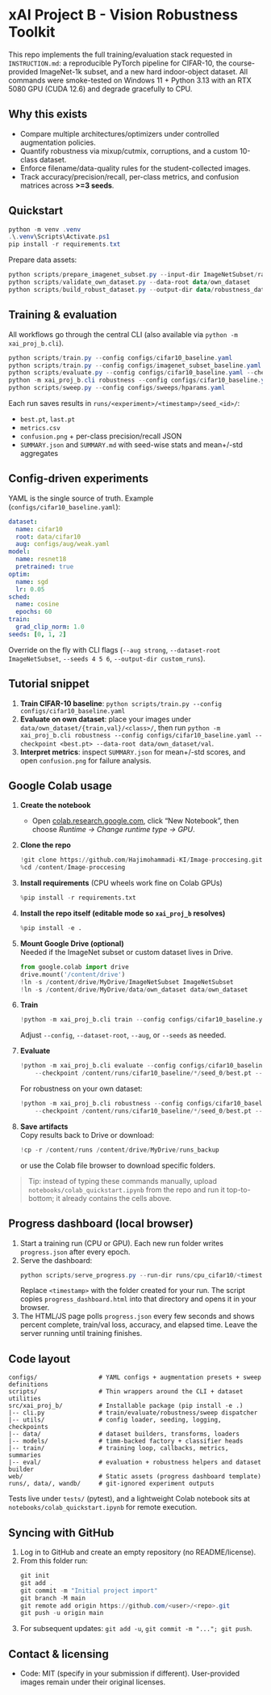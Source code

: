 ﻿# xAI Project B - Vision Robustness Toolkit

This repo implements the full training/evaluation stack requested in `INSTRUCTION.md`: a reproducible PyTorch pipeline for CIFAR-10, the course-provided ImageNet-1k subset, and a new hard indoor-object dataset. All commands were smoke-tested on Windows 11 + Python 3.13 with an RTX 5080 GPU (CUDA 12.6) and degrade gracefully to CPU.

## Why this exists
- Compare multiple architectures/optimizers under controlled augmentation policies.
- Quantify robustness via mixup/cutmix, corruptions, and a custom 10-class dataset.
- Enforce filename/data-quality rules for the student-collected images.
- Track accuracy/precision/recall, per-class metrics, and confusion matrices across **>=3 seeds**.

## Quickstart
```powershell
python -m venv .venv
.\.venv\Scripts\Activate.ps1
pip install -r requirements.txt
```
Prepare data assets:
```powershell
python scripts/prepare_imagenet_subset.py --input-dir ImageNetSubset/raw --output-dir ImageNetSubset
python scripts/validate_own_dataset.py --data-root data/own_dataset
python scripts/build_robust_dataset.py --output-dir data/robustness_dataset --samples-per-class 400
```

## Training & evaluation
All workflows go through the central CLI (also available via `python -m xai_proj_b.cli`).
```powershell
python scripts/train.py --config configs/cifar10_baseline.yaml
python scripts/train.py --config configs/imagenet_subset_baseline.yaml --aug strong --dataset-root ImageNetSubset
python scripts/evaluate.py --config configs/cifar10_baseline.yaml --checkpoint runs/cifar10_baseline/*/seed_0/best.pt --dataset cifar10
python -m xai_proj_b.cli robustness --config configs/cifar10_baseline.yaml --checkpoint runs/cifar10_baseline/*/seed_0/best.pt --data-root data/own_dataset
python scripts/sweep.py --config configs/sweeps/hparams.yaml
```
Each run saves results in `runs/<experiment>/<timestamp>/seed_<id>/`:
- `best.pt`, `last.pt`
- `metrics.csv`
- `confusion.png` + per-class precision/recall JSON
- `SUMMARY.json` and `SUMMARY.md` with seed-wise stats and mean+/-std aggregates

## Config-driven experiments
YAML is the single source of truth. Example (`configs/cifar10_baseline.yaml`):
```yaml
dataset:
  name: cifar10
  root: data/cifar10
  aug: configs/aug/weak.yaml
model:
  name: resnet18
  pretrained: true
optim:
  name: sgd
  lr: 0.05
sched:
  name: cosine
  epochs: 60
train:
  grad_clip_norm: 1.0
seeds: [0, 1, 2]
```
Override on the fly with CLI flags (`--aug strong`, `--dataset-root ImageNetSubset`, `--seeds 4 5 6`, `--output-dir custom_runs`).

## Tutorial snippet
1. **Train CIFAR-10 baseline**: `python scripts/train.py --config configs/cifar10_baseline.yaml`
2. **Evaluate on own dataset**: place your images under `data/own_dataset/{train,val}/<class>/`, then run `python -m xai_proj_b.cli robustness --config configs/cifar10_baseline.yaml --checkpoint <best.pt> --data-root data/own_dataset/val`.
3. **Interpret metrics**: inspect `SUMMARY.json` for mean+/-std scores, and open `confusion.png` for failure analysis.

## Google Colab usage
1. **Create the notebook**  
   - Open [colab.research.google.com](https://colab.research.google.com), click “New Notebook”, then choose *Runtime → Change runtime type → GPU*.

2. **Clone the repo**
   ```python
   !git clone https://github.com/Hajimohammadi-KI/Image-proccesing.git
   %cd /content/Image-proccesing
   ```

3. **Install requirements** (CPU wheels work fine on Colab GPUs)
   ```python
   %pip install -r requirements.txt
   ```

4. **Install the repo itself (editable mode so `xai_proj_b` resolves)**
   ```python
   %pip install -e .
   ```

5. **Mount Google Drive (optional)**  
   Needed if the ImageNet subset or custom dataset lives in Drive.
   ```python
   from google.colab import drive
   drive.mount('/content/drive')
   !ln -s /content/drive/MyDrive/ImageNetSubset ImageNetSubset
   !ln -s /content/drive/MyDrive/data/own_dataset data/own_dataset
   ```

6. **Train**
   ```python
   !python -m xai_proj_b.cli train --config configs/cifar10_baseline.yaml --output-dir /content/runs
   ```
   Adjust `--config`, `--dataset-root`, `--aug`, or `--seeds` as needed.

7. **Evaluate**
   ```python
   !python -m xai_proj_b.cli evaluate --config configs/cifar10_baseline.yaml \
       --checkpoint /content/runs/cifar10_baseline/*/seed_0/best.pt --dataset cifar10
   ```
   For robustness on your own dataset:
   ```python
   !python -m xai_proj_b.cli robustness --config configs/cifar10_baseline.yaml \
       --checkpoint /content/runs/cifar10_baseline/*/seed_0/best.pt --data-root data/own_dataset
   ```

8. **Save artifacts**  
   Copy results back to Drive or download:
   ```python
   !cp -r /content/runs /content/drive/MyDrive/runs_backup
   ```
   or use the Colab file browser to download specific folders.

> Tip: instead of typing these commands manually, upload `notebooks/colab_quickstart.ipynb` from the repo and run it top-to-bottom; it already contains the cells above.

## Progress dashboard (local browser)
1. Start a training run (CPU or GPU). Each new run folder writes `progress.json` after every epoch.
2. Serve the dashboard:
   ```powershell
   python scripts/serve_progress.py --run-dir runs/cpu_cifar10/<timestamp>
   ```
   Replace `<timestamp>` with the folder created for your run. The script copies `progress_dashboard.html` into that directory and opens it in your browser.
3. The HTML/JS page polls `progress.json` every few seconds and shows percent complete, train/val loss, accuracy, and elapsed time. Leave the server running until training finishes.

## Code layout
```
configs/                 # YAML configs + augmentation presets + sweep definitions
scripts/                 # Thin wrappers around the CLI + dataset utilities
src/xai_proj_b/          # Installable package (pip install -e .)
|-- cli.py               # train/evaluate/robustness/sweep dispatcher
|-- utils/               # config loader, seeding, logging, checkpoints
|-- data/                # dataset builders, transforms, loaders
|-- models/              # timm-backed factory + classifier heads
|-- train/               # training loop, callbacks, metrics, summaries
|-- eval/                # evaluation + robustness helpers and dataset builder
web/                     # Static assets (progress dashboard template)
runs/, data/, wandb/     # git-ignored experiment outputs
```
Tests live under `tests/` (pytest), and a lightweight Colab notebook sits at `notebooks/colab_quickstart.ipynb` for remote execution.

## Syncing with GitHub
1. Log in to GitHub and create an empty repository (no README/license).
2. From this folder run:
   ```powershell
   git init
   git add .
   git commit -m "Initial project import"
   git branch -M main
   git remote add origin https://github.com/<user>/<repo>.git
   git push -u origin main
   ```
3. For subsequent updates: `git add -u`, `git commit -m "..."; git push`.

## Contact & licensing
- Code: MIT (specify in your submission if different). User-provided images remain under their original licenses.
